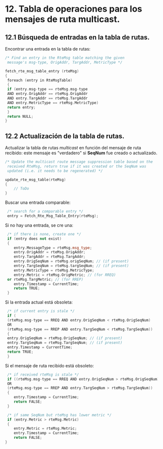 
# 12. Tabla de operaciones para los mensajes de ruta multicast.

## 12.1 Búsqueda de entradas en la tabla de rutas.

Encontrar una entrada en la tabla de rutas:
```cpp
/* Find an entry in the RteMsg table matching the given 
 message's msg-type, OrigAddr, TargAddr, MetricType */

fetch_rte_msg_table_entry (rteMsg)
{
 foreach (entry in RteMsgTable)
 {
 if (entry.msg-type == rteMsg.msg-type 
 AND entry.OrigAddr == rteMsg.OrigAddr 
 AND entry.TargAddr == rteMsg.TargAddr 
 AND entry.MetricType == rteMsg.MetricType)
 return entry;
 }
 return NULL;
}
```

## 12.2 Actualización de  la tabla de rutas.

Actualizar la tabla de rutas _multicast_  en función del mensaje de ruta recibido: este mensaje es "verdadero" si **SeqNum** fue creado o actualizado.

```cpp
/* Update the multicast route message suppression table based on the 
 received RteMsg, return true if it was created or the SeqNum was 
 updated (i.e. it needs to be regenerated) */

update_rte_msg_table(rteMsg)
{
    // ToDo 
}
```
Buscar una entrada comparable:

```cpp
 /* search for a comparable entry */
 entry = Fetch_Rte_Msg_Table_Entry(rteMsg);
 ```

Si no hay una entrada, se cre una:
```cpp
 /* if there is none, create one */
 if (entry does not exist)
 {
    entry.MessageType = rteMsg.msg_type;
    entry.OrigAddr = rteMsg.OrigAddr;
    entry.TargAddr = rteMsg.TargAddr;
    entry.OrigSeqNum = rteMsg.origSeqNum; // (if present)
    entry.TargSeqNum = rteMsg.targSeqNum; // (if present)
    entry.MetricType = rteMsg.MetricType; 
    entry.Metric = rteMsg.OrigMetric; // (for RREQ)
 or rteMsg.TargMetric; // (for RREP) 
    entry.Timestamp = CurrentTime;
    return TRUE;
 }
```
Si la entrada actual está obsoleta:
```cpp
 /* if current entry is stale */
 if (
 (rteMsg.msg-type == RREQ AND entry.OrigSeqNum < rteMsg.OrigSeqNum)
 OR
 (rteMsg.msg-type == RREP AND entry.TargSeqNum < rteMsg.TargSeqNum))
 {
 entry.OrigSeqNum = rteMsg.OrigSeqNum; // (if present)
 entry.TargSeqNum = rteMsg.TargSeqNum; // (if present)
 entry.Timestamp = CurrentTime;
 return TRUE;
 }
```

Si el mensaje de ruta recibido está obsoleto:
```cpp
 /* if received rteMsg is stale */
 if ((rteMsg.msg-type == RREQ AND entry.OrigSeqNum > rteMsg.OrigSeqNum)
 OR
 (rteMsg.msg-type == RREP AND entry.TargSeqNum > rteMsg.TargSeqNum))
 {
    entry.Timestamp = CurrentTime;
    return FALSE;
 }
```

```cpp
 /* if same SeqNum but rteMsg has lower metric */
 if (entry.Metric > rteMsg.Metric)
 {
    entry.Metric = rteMsg.Metric;
    entry.Timestamp = CurrentTime;
    return FALSE;
}
```